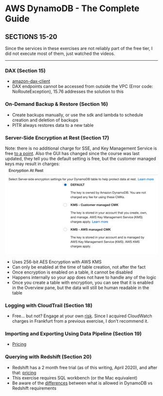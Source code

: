 # AWS DynamoDB - The Complete Guide

## SECTIONS 15-20

Since the services in these exercises are not reliably part of the free tier, I did not execute most of them, just watched the videos.

---

### DAX (Section 15)

-   [amazon-dax-client](https://www.npmjs.com/package/amazon-dax-client)
-   DAX endpoints cannot be accessed from outside the VPC (Error code: NoRouteException), 15.76 addresses the solution to this

### On-Demand Backup & Restore (Section 16)

-   Create backups manually, or use the sdk and lambda to schedule creation and deletion of backups
-   PITR always restores data to a new table

### Server-Side Encryption at Rest (Section 17)

Note: there is no additional charge for SSE, and Key Management Service is free [to a point](https://aws.amazon.com/kms/pricing/). Also the GUI has changed since the course was last updated, they tell you the default setting is free, but the customer managed keys may result in charges:
![encryption](../assets/ddb-encryption.png)

-   Uses 256-bit AES Encryption with AWS KMS
-   Can only be enabled at the time of table creation, not after the fact
-   Once encryption is enabled on a table, it cannot be disabled
-   Happens internally so your app does not have to handle any of the logic
-   Once you create a table with encryption, you can see that it is enabled in the Overview pane, but the data will still be human readable in the table

### Logging with CloudTrail (Section 18)

-   Free... but not? Engage at your own [risk](https://aws.amazon.com/cloudtrail/pricing/). Since I acquired CloudWatch charges in Frankfurt from a previous exercise, I don't recommend it.

### Importing and Exporting Using Data Pipeline (Section 19)

-   [Pricing](https://aws.amazon.com/codepipeline/pricing/)

### Querying with Redshift (Section 20)

-   Redshift has a 2 month free trial (as of this writing, April 2020), and after that: [pricing](https://aws.amazon.com/redshift/pricing/)
-   This exercise requires SQL workbench (or the Mac equivalent)
-   Be aware of the [differences](https://hevodata.com/blog/dynamodb-to-redshift-methods-move-data/) between what is allowed in DynamoDB vs Redshift requirements
